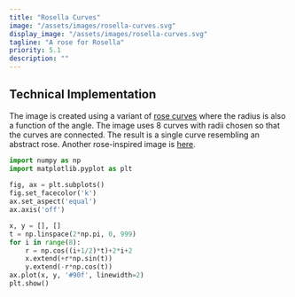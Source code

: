 ```yaml
---
title: "Rosella Curves"
image: "/assets/images/rosella-curves.svg"
display_image: "/assets/images/rosella-curves.svg"
tagline: "A rose for Rosella"
priority: 5.1
description: ""
---
```


<!-- I wanted to make something for my mom's birthday. Her name is Rosella and her favorite color is purple (hex #90f), so I thought it would be fun to make a purple rose-inspired image.  -->

## Technical Implementation
The image is created using a variant of [rose curves](https://en.wikipedia.org/wiki/Rose_(mathematics)) where the radius is also a function of the angle. The image uses 8 curves with radii chosen so that the curves are connected. The result is a single curve resembling an abstract rose. Another rose-inspired image is [here](https://mattmotoki.github.io/art/planet-rosella.html).

```python
import numpy as np
import matplotlib.pyplot as plt
    
fig, ax = plt.subplots()
fig.set_facecolor('k')
ax.set_aspect('equal')
ax.axis('off')

x, y = [], []
t = np.linspace(2*np.pi, 0, 999)
for i in range(8):
    r = np.cos((i+1/2)*t)+2*i+2
    x.extend(+r*np.sin(t))
    y.extend(-r*np.cos(t))
ax.plot(x, y, '#90f', linewidth=2)
plt.show()
```
